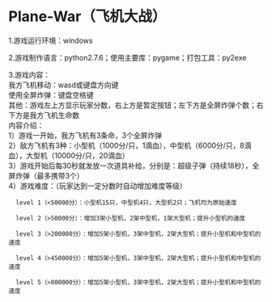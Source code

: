 # Plane-War（飞机大战）                               
1.游戏运行环境：windows        

2.游戏制作语言：python2.7.6；使用主要库：pygame；打包工具：py2exe      

3.游戏内容：             
  我方飞机移动：wasd或键盘方向键                               
  使用全屏炸弹：键盘空格键      
  其他：游戏左上方显示玩家分数，右上方是暂定按钮；左下方是全屏炸弹个数；右下方是我方飞机生命数                
  内容介绍：         
  1）游戏一开始，我方飞机有3条命，3个全屏炸弹      
  2）敌方飞机有3种：小型机（1000分/只，1滴血），中型机（6000分/只，8滴血），大型机（10000分/只，20滴血）      
  3）游戏开始后每30秒就发放一次道具补给，分别是：超级子弹（持续18秒），全屏炸弹（最多携带3个）   
  4）游戏难度：（玩家达到一定分数时自动增加难度等级）      
  
      level 1（<50000分）：小型机15只，中型机4只，大型机2只；飞机均为原始速度            
      
      level 2（>50000分）：增加3架小型机，2架中型机，1架大型机；提升小型机的速度        
      
      level 3（>200000分）：增加5架小型机，3架中型机，2架大型机；提升小型机和中型机的速度    
      
      level 4（>450000分）：增加5架小型机，3架中型机，2架大型机；提升小型机和中型机的速度  
      
      level 5（>800000分）：增加5架小型机，3架中型机，2架大型机；提升小型机和中型机的速度  
